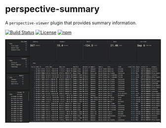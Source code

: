 # perspective-summary

A `perspective-viewer` plugin that provides summary information.

[![Build Status](https://github.com/perspective-community/perspective-summary/actions/workflows/build.yml/badge.svg?branch=main&event=push)](https://github.com/perspective-community/perspective-summary/actions/workflows/build.yml)
[![License](https://img.shields.io/github/license/perspective-community/perspective-summary.svg)](https://github.com/perspective-community/perspective-summary/)
[![npm](https://img.shields.io/npm/v/perspective-summary)](https://www.npmjs.com/package/perspective-summary)

![](https://raw.githubusercontent.com/perspective-community/perspective-summary/main/docs/img/demo1.gif)
